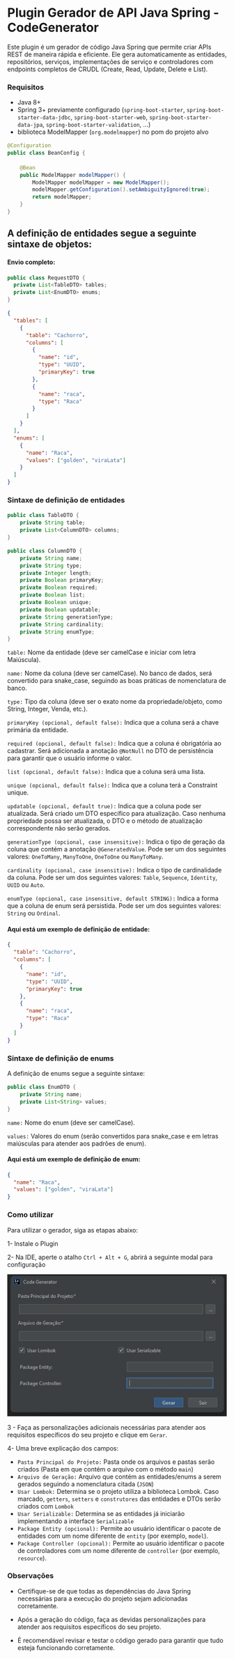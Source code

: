 # Plugin Gerador de API Java Spring - CodeGenerator
Este plugin é um gerador de código Java Spring que permite criar APIs REST de maneira rápida e eficiente. Ele gera automaticamente as entidades, repositórios, serviços, implementações de serviço e controladores com endpoints completos de CRUDL (Create, Read, Update, Delete e List).

### Requisitos

- Java 8+
- Spring 3+ previamente configurado (`spring-boot-starter`, `spring-boot-starter-data-jdbc`, `spring-boot-starter-web`, `spring-boot-starter-data-jpa`, `spring-boot-starter-validation`, ...)
- biblioteca ModelMapper (`org.modelmapper`) no pom do projeto alvo


```java
@Configuration
public class BeanConfig {

    @Bean
    public ModelMapper modelMapper() {
        ModelMapper modelMapper = new ModelMapper();
        modelMapper.getConfiguration().setAmbiguityIgnored(true);
        return modelMapper;
    }
}
```

## A definição de entidades segue a seguinte sintaxe de objetos:

#### Envio completo:


```java
public class RequestDTO {
  private List<TableDTO> tables;
  private List<EnumDTO> enums;
}
```

```json
{
  "tables": [
    {
      "table": "Cachorro",
      "columns": [
        {
          "name": "id",
          "type": "UUID",
          "primaryKey": true
        },
        {
          "name": "raca",
          "type": "Raca"
        }
      ]
    }
  ],
  "enums": [
    {
      "name": "Raca",
      "values": ["golden", "viraLata"]
    }
  ]
}
```

### Sintaxe de definição de entidades

```java
public class TableDTO {
    private String table;
    private List<ColumnDTO> columns;
}
```

```java
public class ColumnDTO {
    private String name;
    private String type;
    private Integer length;
    private Boolean primaryKey;
    private Boolean required;
    private Boolean list;
    private Boolean unique;
    private Boolean updatable;
    private String generationType;
    private String cardinality;
    private String enumType;
}
```

`table:` Nome da entidade (deve ser camelCase e iniciar com letra Maiúscula).

`name:` Nome da coluna (deve ser camelCase). No banco de dados, será convertido para snake_case, seguindo as boas práticas de nomenclatura de banco.

`type:` Tipo da coluna (deve ser o exato nome da propriedade/objeto, como String, Integer, Venda, etc.).

`primaryKey (opcional, default false):` Indica que a coluna será a chave primária da entidade.

`required (opcional, default false):` Indica que a coluna é obrigatória ao cadastrar. Será adicionada a anotação `@NotNull` no DTO de persistência para garantir que o usuário informe o valor.

`list (opcional, default false):` Indica que a coluna será uma lista.

`unique (opcional, default false):` Indica que a coluna terá a Constraint unique.

`updatable (opcional, default true):` Indica que a coluna pode ser atualizada. Será criado um DTO específico para atualização. Caso nenhuma propriedade possa ser atualizada, o DTO e o método de atualização correspondente não serão gerados.

`generationType (opcional, case insensitive):` Indica o tipo de geração da coluna que contém a anotação `@GeneratedValue`. Pode ser um dos seguintes valores: `OneToMany`, `ManyToOne`, `OneToOne` ou `ManyToMany`.

`cardinality (opcional, case insensitive):` Indica o tipo de cardinalidade da coluna. Pode ser um dos seguintes valores: `Table`, `Sequence`, `Identity`, `UUID` ou `Auto`.

`enumType (opcional, case insensitive, default STRING):` Indica a forma que a coluna de enum será persistida. Pode ser um dos seguintes valores: `String` ou `Ordinal`.

#### Aqui está um exemplo de definição de entidade:

```json
{
  "table": "Cachorro",
  "columns": [
    {
      "name": "id",
      "type": "UUID",
      "primaryKey": true
    },
    {
      "name": "raca",
      "type": "Raca"
    }
  ]
}
```

### Sintaxe de definição de enums

A definição de enums segue a seguinte sintaxe:

```java
public class EnumDTO {
    private String name;
    private List<String> values;
}
```

`name:` Nome do enum (deve ser camelCase).

`values:` Valores do enum (serão convertidos para snake_case e em letras maiúsculas para atender aos padrões de enum).

#### Aqui está um exemplo de definição de enum:

```json
{
  "name": "Raca",
  "values": ["golden", "viraLata"]
}
```

### Como utilizar
Para utilizar o gerador, siga as etapas abaixo:

1- Instale o Plugin

2- Na IDE, aperte o atalho `Ctrl + Alt + G`, abrirá a seguinte modal para configuração

![Modal](modal.jpg)


3 - Faça as personalizações adicionais necessárias para atender aos requisitos específicos do seu projeto e clique em `Gerar`.

4- Uma breve explicação dos campos:
- `Pasta Principal do Projeto:` Pasta onde os arquivos e pastas serão criados (Pasta em que contém o arquivo com o método `main`)
- `Arquivo de Geração:` Arquivo que contém as entidades/enums a serem gerados seguindo a nomenclatura citada (`JSON`)
- `Usar Lombok:` Determina se o projeto utiliza a biblioteca Lombok. Caso marcado, `getters`, `setters` e `construtores` das entidades e DTOs serão criados com `Lombok`
- `Usar Serializable:` Determina se as entidades já iniciarão implementando a interface `Serializable`
- `Package Entity (opcional):` Permite ao usuário identificar o pacote de entidades com um nome diferente de `entity` (por exemplo, `model`).
- `Package Controller (opcional):` Permite ao usuário identificar o pacote de controladores com um nome diferente de `controller` (por exemplo, `resource`).

### Observações

- Certifique-se de que todas as dependências do Java Spring necessárias para a execução do projeto sejam adicionadas corretamente.

- Após a geração do código, faça as devidas personalizações para atender aos requisitos específicos do seu projeto.

- É recomendável revisar e testar o código gerado para garantir que tudo esteja funcionando corretamente.
